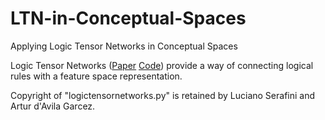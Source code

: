 # LTN-in-Conceptual-Spaces
Applying Logic Tensor Networks in Conceptual Spaces

Logic Tensor Networks ([Paper](https://arxiv.org/abs/1606.04422) [Code](https://www.dropbox.com/sh/502aq9u537lrmbv/AABuiKT4cKN-P3J7RIXd3cQ9a?dl=0)) provide a way of connecting logical rules with a feature space representation.

Copyright of "logictensornetworks.py" is retained by Luciano Serafini and Artur d'Avila Garcez.

